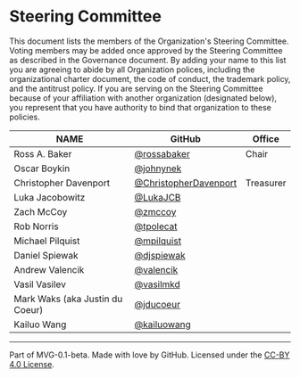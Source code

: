 # Steering Committee

This document lists the members of the Organization's Steering Committee. Voting members may be added once approved by the Steering Committee as described in the Governance document. By adding your name to this list you are agreeing to abide by all Organization polices, including the organizational charter document, the code of conduct, the trademark policy, and the antitrust policy. If you are serving on the Steering Committee because of your affiliation with another organization (designated below), you represent that you have authority to bind that organization to these policies.

| **NAME**              | **GitHub**                                                       | **Office** |
|-----------------------|------------------------------------------------------------------|------------|
| Ross A. Baker         | [@rossabaker](https://github.com/rossabaker)                     | Chair      |
| Oscar Boykin          | [@johnynek](https://github.com/johnynek)                         |
| Christopher Davenport | [@ChristopherDavenport](https://github.com/ChristopherDavenport) | Treasurer  |
| Luka Jacobowitz       | [@LukaJCB](https://github.com/LukaJCB)                           |
| Zach McCoy            | [@zmccoy](https://github.com/zmccoy)                             |
| Rob Norris            | [@tpolecat](https://github.com/tpolecat)                         |
| Michael Pilquist      | [@mpilquist](https://github.com/mpilquist)                       |
| Daniel Spiewak        | [@djspiewak](https://github.com/djspiewak)                       |
| Andrew Valencik       | [@valencik](https://github.com/valencik)                         |
| Vasil Vasilev         | [@vasilmkd](https://github.com/vasilmkd)                         |
| Mark Waks (aka Justin du Coeur) | [@jducoeur](https://github.com/jducoeur)               |
| Kailuo Wang           | [@kailuowang](https://github.com/kailuowang)                     |

---
Part of MVG-0.1-beta.
Made with love by GitHub. Licensed under the [CC-BY 4.0 License](https://creativecommons.org/licenses/by-sa/4.0/).
